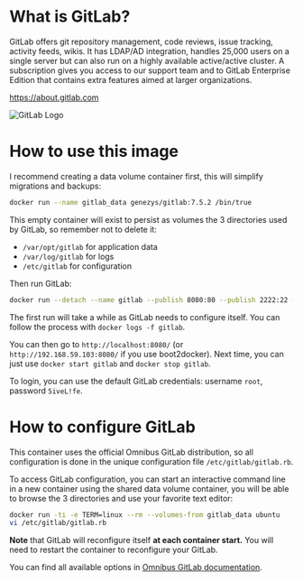 What is GitLab?
===============

GitLab offers git repository management, code reviews, issue tracking, activity feeds, wikis. It has LDAP/AD integration, handles 25,000 users on a single server but can also run on a highly available active/active cluster. A subscription gives you access to our support team and to GitLab Enterprise Edition that contains extra features aimed at larger organizations.

<https://about.gitlab.com>

![GitLab Logo](https://gitlab.com/uploads/appearance/logo/1/brand_logo-c37eb221b456bb4b472cc1084480991f.png)


How to use this image
=====================

I recommend creating a data volume container first, this will simplify migrations and backups:

```bash
docker run --name gitlab_data genezys/gitlab:7.5.2 /bin/true
```

This empty container will exist to persist as volumes the 3 directories used by GitLab, so remember not to delete it:

- `/var/opt/gitlab` for application data
- `/var/log/gitlab` for logs
- `/etc/gitlab` for configuration

Then run GitLab:

```bash
docker run --detach --name gitlab --publish 8080:80 --publish 2222:22 --volumes-from gitlab_data genezys/gitlab:7.5.2
```

The first run will take a while as GitLab needs to configure itself. You can follow the process with `docker logs -f gitlab`.

You can then go to `http://localhost:8080/` (or `http://192.168.59.103:8080/` if you use boot2docker). Next time, you can just use `docker start gitlab` and `docker stop gitlab`.

To login, you can use the default GitLab credentials: username `root`, password `5iveL!fe`.


How to configure GitLab
=======================

This container uses the official Omnibus GitLab distribution, so all configuration is done in the unique configuration file `/etc/gitlab/gitlab.rb`.

To access GitLab configuration, you can start an interactive command line in a new container using the shared data volume container, you will be able to browse the 3 directories and use your favorite text editor:

```bash
docker run -ti -e TERM=linux --rm --volumes-from gitlab_data ubuntu 
vi /etc/gitlab/gitlab.rb
```

**Note** that GitLab will reconfigure itself **at each container start.** You will need to restart the container to reconfigure your GitLab.

You can find all available options in [Omnibus GitLab documentation](https://gitlab.com/gitlab-org/omnibus-gitlab/blob/master/README.md#configuration).
